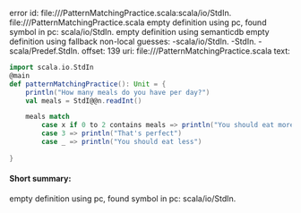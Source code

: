 error id: file://<WORKSPACE>/PatternMatchingPractice.scala:scala/io/StdIn.
file://<WORKSPACE>/PatternMatchingPractice.scala
empty definition using pc, found symbol in pc: scala/io/StdIn.
empty definition using semanticdb
empty definition using fallback
non-local guesses:
	 -scala/io/StdIn.
	 -StdIn.
	 -scala/Predef.StdIn.
offset: 139
uri: file://<WORKSPACE>/PatternMatchingPractice.scala
text:
```scala
import scala.io.StdIn
@main
def patternMatchingPractice(): Unit = {
    println("How many meals do you have per day?")
    val meals = StdI@@n.readInt()

    meals match
        case x if 0 to 2 contains meals => println("You should eat more")
        case 3 => println("That's perfect")
        case _ => println("You should eat less")
    
}
```


#### Short summary: 

empty definition using pc, found symbol in pc: scala/io/StdIn.